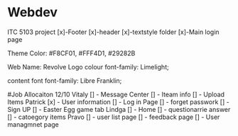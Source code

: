 # Webdev
ITC 5103 project
[x]-Footer
[x]-header
[x]-textstyle folder
[x]-Main login page


Theme Color: 
#F8CF01, 
#FFF4D1, 
#29282B

Web Name: Revolve
Logo colour 
font-family: Limelight;

content font 
font-family: Libre Franklin;



#Job Allocaiton 12/10
Vitaly
[] - Message Center
[] - Iteam info
[] - Upload Items
Patrick
[x] - User information
[] - Log in Page
[] - forget passwork
[] - Sign UP
[] - Easter Egg game tab
Lindga
[] - Home
[] - questionarrie answer
[] - catoegory items
Pravo
[] - user list page
[] - feedback page
[] - User managmnet page 